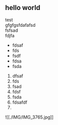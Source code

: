 # 
## hello world
test\
gfgfgsfdafafsd\
fsfsad\
fdjfa
- fdsaf
- fds
- fsdf
- fdsa
- fsda
1. dfsaf
2. fds
3. fsad
4. fdsf
5. fsda
6. fdsafdf
7. 
![[./IMG/IMG_3765.jpg]]